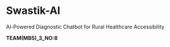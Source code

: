# Swastik-AI
Al-Powered Diagnostic Chatbot for Rural Healthcare Accessibility

**TEAM(MB5)_3_NO:8**
